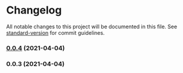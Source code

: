 # Changelog

All notable changes to this project will be documented in this file. See [standard-version](https://github.com/conventional-changelog/standard-version) for commit guidelines.

### [0.0.4](https://github.com/vscodeguru/guru-lib/compare/v0.0.3...v0.0.4) (2021-04-04)

### 0.0.3 (2021-04-04)
